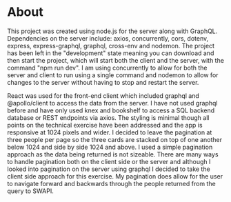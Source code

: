 # About

This project was created using node.js for the server along with GraphQL. Dependencies on the server include: axios, concurrently, cors, dotenv, express, express-graphql, graphql, cross-env and nodemon. The project has been left in the "development" state meaning you can download and then start the project, which will start both the client and the server, with the command "npm run dev". I am using concurrently to allow for both the server and client to run using a single command and nodemon to allow for changes to the server without having to stop and restart the server.

React was used for the front-end client which included graphql and @apollo/client to access the data from the server. I have not used graphql before and have only used knex and bookshelf to access a SQL backend database or REST endpoints via axios. The styling is minimal though all points on the technical exercise have been addressed and the app is responsive at 1024 pixels and wider. I decided to leave the pagination at three people per page so the three cards are stacked on top of one another below 1024 and side by side 1024 and above. I used a simple pagination approach as the data being returned is not sizeable. There are many ways to handle pagination both on the client side or the server and although I looked into pagination on the server using graphql I decided to take the client side approach for this exercise. My pagination does allow for the user to navigate forward and backwards through the people returned from the query to SWAPI.
